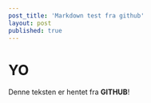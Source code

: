 ```yaml
---
post_title: 'Markdown test fra github'
layout: post
published: true
---
```

# YO

Denne teksten er hentet fra **GITHUB**!